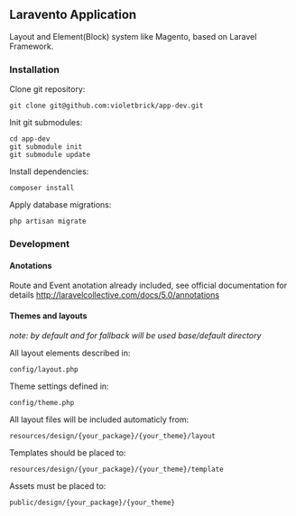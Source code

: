 ## Laravento Application

Layout and Element(Block) system like Magento, based on Laravel Framework.

### Installation

Clone git repository:

    git clone git@github.com:violetbrick/app-dev.git
  
Init git submodules:

    cd app-dev
    git submodule init
    git submodule update
  
Install dependencies:

    composer install

Apply database migrations:

    php artisan migrate

### Development

#### Anotations

Route and Event anotation already included, see official documentation for details http://laravelcollective.com/docs/5.0/annotations

#### Themes and layouts

*note: by default and for fallback will be used base/default directory*

All layout elements described in:

    config/layout.php

Theme settings defined in:

    config/theme.php

All layout files will be included automaticly from:

    resources/design/{your_package}/{your_theme}/layout

Templates should be placed to:

    resources/design/{your_package}/{your_theme}/template

Assets must be placed to:

    public/design/{your_package}/{your_theme}
